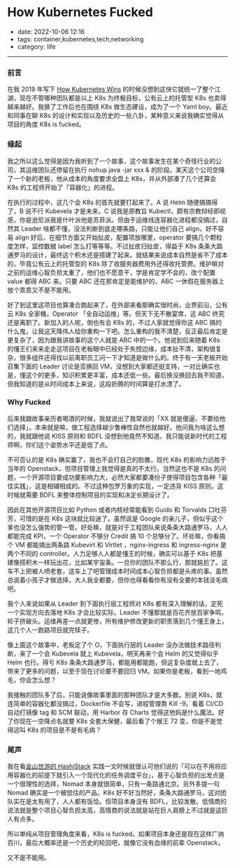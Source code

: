 # How Kubernetes Fucked

- date: 2022-10-06 12:16
- tags: container,kubernetes,tech,networking
- category: life

-------------------

### 前言

在我 2019 年写下 [How Kubernetes Wins](https://cmgs.me/life/how-k8s-wins) 的时候没想到这快它就统一了整个江湖，现在不管哪种团队都是以上 K8s 为终极目标，公有云上的托管型 K8s 也卖得越来越好。我换了工作后也在围绕 K8s 做生态建设，成为了一个 Yaml boy。最近和同事在聊 K8s 的设计和实现以及历史的一些八卦，某种意义来说我确实觉得从项目的角度 K8s is fucked。

### 缘起

我之所以这么觉得是因为我听到了一个故事，这个故事发生在某个奇怪行业的公司，其运维团队还停留在执行 nohup java -jar xxx & 的阶段。某天这个公司空降了一个新的老板，他从成本的角度要求全盘上 K8s，并从外部凑了几个还算会 K8s 的工程师开始了「容器化」的进程。

在执行的过程中，这几个会 K8s 的首先就要打起来了。A 说 Helm 随便搞搞得了，B 说不行 Kubevela 才是未来，C 说我是原教旨 Kubectl，颇有宗教辩经即视感，你是逊尼派我是什叶派他是苏菲派。但由于运维线连容器化进程都没搞过，自然其 Leader 啥都不懂，没法判断到底走哪条路，只能让他们自己 align。好不容易 align 好后，在细节方面又开始扯皮，配置项放哪里，operator 要搞几个颗粒度怎样，监控数据 label 怎么打等等等。不过扯皮归扯皮，得益于 K8s 条条大路通罗马的设计，最终这个积木还是搭建了起来。就结果来说成本自然是省不了成本的，毕竟公有云上的托管型的 K8s 除了收服务器费用外还得收托管费。维护嘛对之前的运维心智负担太重了，他们也不愿意干，学是肯定学不会的，改个配置 value 都得 ABC 来。只要 ABC 还在那肯定是能维护的，ABC 一休假在服务器上放个乖乖又不是不能用。

好了到这里这项目也算凑合跑起来了，在外部来看那确实很时尚，业界前沿，公有云 K8s 全家桶，Operator 「全自动运维」等。但天下无不散宴席，这 ABC 终究还是离职了。新加入的人呢，倒也有会 K8s 的，不过人家就觉得你这 ABC 搞的什么鬼，让我这天降伟人给你重构一下吧。怎么重构的我不清楚，反正最后肯定是更复杂了，因为跟我讲故事的这个人就是 ABC 中的一个。他说到后来随着 K8s 的懂王们来来走走这项目在老板眼中已经处于失控边缘，成本扯不清，架构很复杂，很多组件还得找以前离职员工问一下才知道是做什么的。终于有一天老板开始召集下面的 Leader 讨论是否换回 VM，没想到大家都还挺支持，一对比确实也是，懂这个的更多，知识积累更丰富，成本还低一些。最后换没换回去我不知道，但我知道的是从时间成本上来说，这段折腾的时间算是打水漂了。

### Why Fucked

后来我跟故事亲历者喝酒的时候，我就说出了我常说的「XX 就是傻逼，不要给他们选择」。本来就是嘛，做工程选择越少鲁棒性自然也就越好。他问我为啥这么想的，我就跟他说 KISS 原则和 BDFL 没想到他竟然不知道。我只能说新时代的工程师啊，你们这个姿势水平还是低了点。

不可否认的是 K8s 确实赢了，我也不会打自己的脸撒，现代 K8s 的影响力远胜于当年的 Openstack，但项目管理上我觉得是真的不太行。当然这也不是 K8s 的问题，一个开源项目要成功要影响力大，必然大家都要凑份子使得项目包含各种「最佳实践」，这是相辅相成的。不过这种包罗万象的实现，一定违背 KISS 原则。这时候就需要 BDFL 来整体控制项目的实现和决定长期设计了。

因此在其他开源项目比如 Python 或者内核经常能看到 Guido 和 Torvalds 口吐芬芳，可惜的是在 K8s 这块就比较迷了。虽然说是 Google 的亲儿子，但似乎这个爹也没怎么强势的管一管。好处嘛，就是对于工程团队来说条条大路通罗马，人人都能完成 KPI，一个 Operator 不够分 Credit 搞 10 个总够分了。坏处嘛，你看搞个 VM 都能搞出两条路 Kubevirt 和 Virtlet ，nginx-ingress 和 ingress-nginx 是两个不同的 controller。人力足够人人都是懂王的时候，确实可以基于 K8s 把基建像搭积木一样玩出花，比如某宇宙条。一旦你的团队不那么行，那就尴尬了。这车不上把被人喷老套，这车上了吧管理成本时间成本心智负担都是头疼的事。虽然总说着小孩子才做选择，大人我全都要，但你也得看看你有没有全要的本钱没毛病吧。

我个人来说如果从 Leader 到下面执行层工程师对 K8s 都有深入理解的话，定死一个实现方向去落地 K8s 才会比较实际。Leader 不懂那就是百花齐放百家争鸣，轮子挤破头。运维再差一点就更惨，所有维护修改更新的职责落到几个懂王身上，这几个人一跑路项目就完犊子。

像上面这个故事中，老板定了个 O，下面执行层的 Leader 没办法做技术路径判断，来了一个会 Kubevela 就上 Kubevela，明天再来个会 Helm 的又觉得似乎 Helm 也行。得亏 K8s 条条大路通罗马，都能用都能跑，但这复杂度就上去了，带来了更多的问题，以至于现在讨论要不要回归 VM。如果你是老板，看到一地鸡毛，你会怎么想？

我接触的团队多了后，只能说像故事里面的那种团队才是大多数。别说 K8s，就连简单的容器化都没搞过，Dockerfile 不会写，进程管理靠 Kill -9。看着 CI/CD 自动打镜像 tag 和 SCM 联动，用 Harbor 存 Charts 觉得这他妈是什么魔法。好了你现在一空降点名就要 K8s 全套大保健，最后看了个猴王 72 变，你是不是觉得这叫 K8s 的项目是不是有毛病？

### 尾声

我在看[金山世游的 HashiStack](https://mp.weixin.qq.com/s?__biz=MzI3Mzg4NTAxMw==&mid=2247486735&idx=1&sn=18cba365ba7ccfee68f54c60d3dd96f2&chksm=eb1d3f35dc6ab623376f5d529318972a10c816fcd6a1e978beb8613b2452cb746a1ef4cd5e46&scene=21#wechat_redirect) 实践一文时候就很认可他们说的「可以在不用将应用容器化的前提下就引入一个现代化的任务调度平台」，基于心智负担的出发点是一个很理性的选择，Nomad 本身就很简单，只有一条路通北京。另外多提一句 Nomad 确实是一个被低估的产品。K8s 好不好当然好，条条大路通罗马，这对团队实在是太有用了，人人都有饭恰。但项目本身没有 BDFL，比较发散。低情商的说法就是整个项目心智负担太高，高情商的说法就是站在巨人肩膀上不过就是这巨人有点多。

所以单纯从项目管理角度来看，K8s is fucked。如果项目本身还是现在这样广纳百川，最后大概率还是一个历史的轮回吧，就像它没有血缘的前辈 Openstack，

又不是不能用。